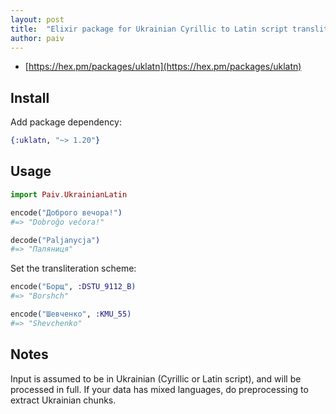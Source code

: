 ```yaml
---
layout: post
title:  "Elixir package for Ukrainian Cyrillic to Latin script transliteration"
author: paiv
---
```


- [https://hex.pm/packages/uklatn](https://hex.pm/packages/uklatn)


Install
--

Add package dependency:
```elixir
{:uklatn, "~> 1.20"}
```


Usage
--

```elixir
import Paiv.UkrainianLatin

encode("Доброго вечора!")
#=> "Dobroğo večora!"

decode("Paljanycja")
#=> "Паляниця"
```

Set the transliteration scheme:
```elixir
encode("Борщ", :DSTU_9112_B)
#=> "Borshch"

encode("Шевченко", :KMU_55)
#=> "Shevchenko"
```


Notes
--
Input is assumed to be in Ukrainian (Cyrillic or Latin script), and will be processed in full.
If your data has mixed languages, do preprocessing to extract Ukrainian chunks.

